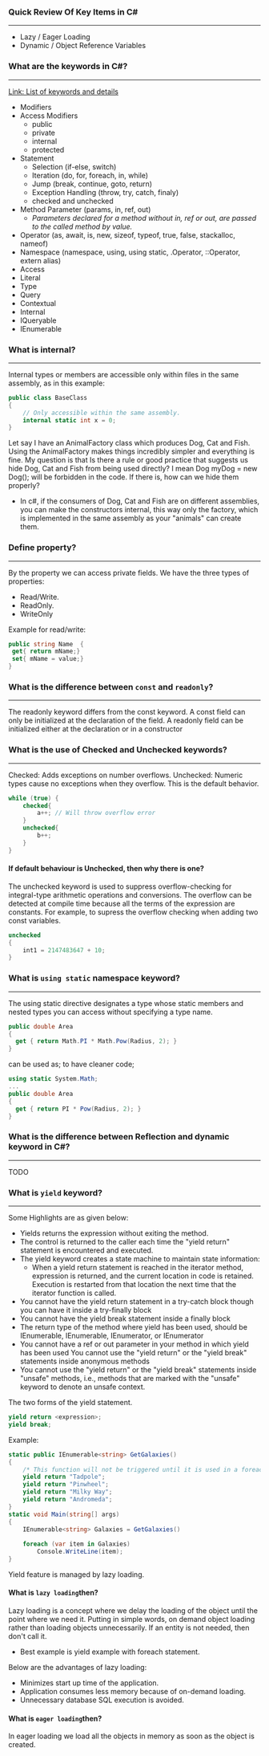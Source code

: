 ### Quick Review Of Key Items in C# ###
---
* Lazy / Eager Loading
* Dynamic / Object Reference Variables

### What are the keywords in C#? ###
---
[Link: List of keywords and details](https://docs.microsoft.com/en-us/dotnet/csharp/language-reference/keywords/)
* Modifiers 
* Access Modifiers
  * public
  * private
  * internal
  * protected
* Statement
  * Selection (if-else, switch)
  * Iteration (do, for, foreach, in, while)
  * Jump (break, continue, goto, return)
  * Exception Handling (throw, try, catch, finaly)
  * checked and unchecked
* Method Parameter (params, in, ref, out)
  * *Parameters declared for a method without in, ref or out, are passed to the called method by value.*
* Operator (as, await, is, new, sizeof, typeof, true, false, stackalloc, nameof)
* Namespace (namespace, using, using static, .Operator, ::Operator, extern alias)
* Access 
* Literal 
* Type 
* Query 
* Contextual
* Internal
* IQueryable
* IEnumerable

### What is internal? ###
---
Internal types or members are accessible only within files in the same assembly, as in this example:
```csharp
public class BaseClass
{  
    // Only accessible within the same assembly.
    internal static int x = 0;
}  
```
Let say I have an AnimalFactory class which produces Dog, Cat and Fish. Using the AnimalFactory makes things incredibly simpler and everything is fine. My question is that Is there a rule or good practice that suggests us hide Dog, Cat and Fish from being used directly? I mean Dog myDog = new Dog(); will be forbidden in the code.
If there is, how can we hide them properly?
* In c#, if the consumers of Dog, Cat and Fish are on different assemblies, you can make the constructors internal, this way only the factory, which is implemented in the same assembly as your "animals" can create them.

### Define property? ###
---
By the property we can access private fields.
We have the three types of properties:
* Read/Write.
* ReadOnly.
* WriteOnly

Example for read/write:
```csharp
public string Name  {
 get{ return mName;}
 set{ mName = value;}        
}
```

### What is the difference between `const` and `readonly`?
---
The readonly keyword differs from the const keyword. A const field can only be initialized at the declaration of the field. A readonly field can be initialized either at the declaration or in a constructor

### What is the use of Checked and Unchecked keywords? ###
---
Checked: Adds exceptions on number overflows.
Unchecked: Numeric types cause no exceptions when they overflow. This is the default behavior.
```csharp
while (true) {
    checked{
        a++; // Will throw overflow error
    }
    unchecked{
        b++;
    }
}
```

#### If default behaviour is Unchecked, then why there is one? ####
The unchecked keyword is used to suppress overflow-checking for integral-type arithmetic operations and conversions. The overflow can be detected at compile time because all the terms of the expression are constants. For example, to supress the overflow checking when adding two const variables.
```csharp
unchecked
{
    int1 = 2147483647 + 10;
}
```

### What is `using static` namespace keyword? ###
---
The using static directive designates a type whose static members and nested types you can access without specifying a type name. 
```csharp
public double Area
{
  get { return Math.PI * Math.Pow(Radius, 2); }
}
```
can be used as; to have cleaner code;
```csharp
using static System.Math;
...
public double Area
{
  get { return PI * Pow(Radius, 2); }
}
```   

### What is the difference between Reflection and dynamic keyword in C#? ###
---
TODO

### What is `yield` keyword? ###
---
Some Highlights are as given below:
* Yields returns the expression without exiting the method. 
* The control is returned to the caller each time the "yield return" statement is encountered and executed.
*  The yield keyword creates a state machine to maintain state information:
   *  When a yield return statement is reached in the iterator method, expression is returned, and the current location in code is retained. Execution is restarted from that location the next time that the iterator function is called.
* You cannot have the yield return statement in a try-catch block though you can have it inside a try-finally block
* You cannot have the yield break statement inside a finally block
* The return type of the method where yield has been used, should be IEnumerable, IEnumerable<T>, IEnumerator, or IEnumerator<T>
* You cannot have a ref or out parameter in your method in which yield has been used
You cannot use the "yield return" or the "yield break" statements inside anonymous methods
* You cannot use the "yield return" or the "yield break" statements inside "unsafe" methods, i.e., methods that are marked with the "unsafe" keyword to denote an unsafe context.

The two forms of the yield statement.

```csharp
yield return <expression>;  
yield break;  
```

Example:
```csharp
static public IEnumerable<string> GetGalaxies()
{
    /* This function will not be triggered until it is used in a foreach iteration statement this is called `lazy loading` */
    yield return "Tadpole";
    yield return "Pinwheel";
    yield return "Milky Way";
    yield return "Andromeda";
}
static void Main(string[] args)
{
    IEnumerable<string> Galaxies = GetGalaxies()
 
    foreach (var item in Galaxies)
        Console.WriteLine(item);
}
```
Yield feature is managed by lazy loading. 

#### What is `lazy loading`then? ####
Lazy loading is a concept where we delay the loading of the object until the point where we need it. Putting in simple words, on demand object loading rather than loading objects unnecessarily. If an entity is not needed, then don't call it.
* Best example is yield example with foreach statement. 

Below are the advantages of lazy loading:
* Minimizes start up time of the application.
* Application consumes less memory because of on-demand loading.
* Unnecessary database SQL execution is avoided.

#### What is `eager loading`then? ####
In eager loading we load all the objects in memory as soon as the object is created.  
